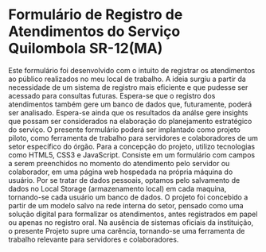 # Formulário de Registro de Atendimentos do Serviço Quilombola SR-12(MA)
Este formulário foi desenvolvido com o intuito de registrar os atendimentos ao público realizados no meu local de trabalho. A ideia surgiu a partir da necessidade de um sistema de registro mais eficiente e que pudesse ser acessado para consultas futuras. Espera-se que o registro dos atendimentos também gere um banco de dados que, futuramente, poderá ser analisado. Espera-se ainda que os resultados da análse gere insights que possam ser considerados na elaboração do planejamento estratégico do serviço. O presente formulário poderá ser implantado como projeto  piloto, como ferramenta de trabalho para servidores e colaboradores de um setor específico do órgão.
Para a concepção do projeto, utilizo tecnologias como HTML5, CSS3 e JavaScript. Consiste em um formulário com campos a serem preenchidos no momento do atendimento pelo servidor ou colaborador, em uma página web hospedada na própria máquina do usuário. Por se tratar de dados pessoais, optamos pelo salvamento de dados no Local Storage (armazenamento local) em cada maquina, tornando-se cada usuário um banco de dados. O projeto  foi concebido a partir de um modelo salvo na rede interna do setor, pensado como uma solução digital para formalizar os atendimentos, antes registrados em papel ou apenas no registro oral. Na ausência de sistemas oficiais da instituição, o presente Projeto supre uma carência, tornando-se uma ferramenta de trabalho relevante para servidores e colaboradores.
